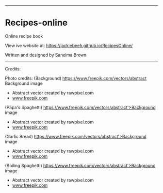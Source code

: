 **********************************************************************
# Recipes-online
Online recipe book

View ive website at:
https://jackiebeeh.github.io/RecipesOnline/

Written and designed by Sanelma Brown

**********************************************************************
Credits:

Photo credits:
(Background)
https://www.freepik.com/vectors/abstract 
Background image 
- Abstract vector created by rawpixel.com 
- www.freepik.com

(Papa's Spaghetti)
https://www.freepik.com/vectors/abstract'>Background image 
- Abstract vector created by rawpixel.com 
- www.freepik.com

(Garlic Bread)
https://www.freepik.com/vectors/abstract'>Background image 
- Abstract vector created by rawpixel.com 
- www.freepik.com

(Boiling Spaghetti)
https://www.freepik.com/vectors/abstract'>Background image 
- Abstract vector created by rawpixel.com 
- www.freepik.com
